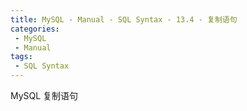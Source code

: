 ```yaml
---
title: MySQL - Manual - SQL Syntax - 13.4 - 复制语句
categories: 
 - MySQL
 - Manual
tags: 
 - SQL Syntax
---
```


MySQL 复制语句

<!--more-->


